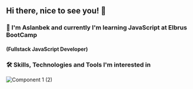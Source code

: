 ## Hi there, nice to see you! 👋

### :book: I'm Aslanbek and currently I'm learning JavaScript at Elbrus BootCamp 
#### (Fullstack JavaScript Developer)

### :hammer_and_wrench: Skills, Technologies and Tools I'm interested in
![Component 1 (2)](https://user-images.githubusercontent.com/99525626/171764550-339b473b-5cc9-4e86-a537-6dd8945717d6.png)

